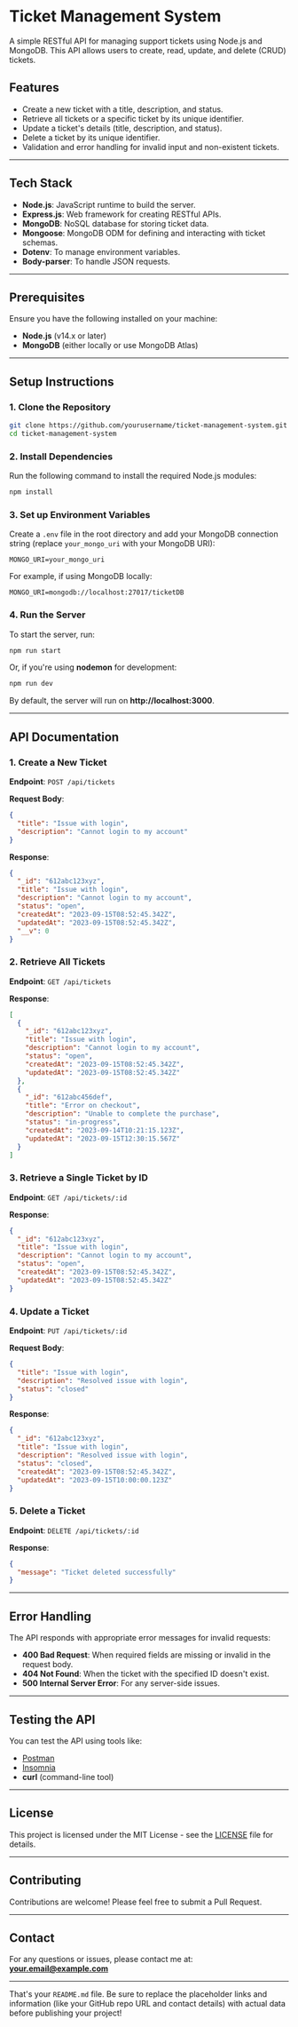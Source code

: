 
# Ticket Management System

A simple RESTful API for managing support tickets using Node.js and MongoDB. This API allows users to create, read, update, and delete (CRUD) tickets.

## Features

- Create a new ticket with a title, description, and status.
- Retrieve all tickets or a specific ticket by its unique identifier.
- Update a ticket's details (title, description, and status).
- Delete a ticket by its unique identifier.
- Validation and error handling for invalid input and non-existent tickets.

---

## Tech Stack

- **Node.js**: JavaScript runtime to build the server.
- **Express.js**: Web framework for creating RESTful APIs.
- **MongoDB**: NoSQL database for storing ticket data.
- **Mongoose**: MongoDB ODM for defining and interacting with ticket schemas.
- **Dotenv**: To manage environment variables.
- **Body-parser**: To handle JSON requests.

---

## Prerequisites

Ensure you have the following installed on your machine:

- **Node.js** (v14.x or later)
- **MongoDB** (either locally or use MongoDB Atlas)

---

## Setup Instructions

### 1. Clone the Repository

```bash
git clone https://github.com/yourusername/ticket-management-system.git
cd ticket-management-system
```

### 2. Install Dependencies

Run the following command to install the required Node.js modules:

```bash
npm install
```

### 3. Set up Environment Variables

Create a `.env` file in the root directory and add your MongoDB connection string (replace `your_mongo_uri` with your MongoDB URI):

```
MONGO_URI=your_mongo_uri
```

For example, if using MongoDB locally:

```
MONGO_URI=mongodb://localhost:27017/ticketDB
```

### 4. Run the Server

To start the server, run:

```bash
npm run start
```

Or, if you're using **nodemon** for development:

```bash
npm run dev
```

By default, the server will run on **http://localhost:3000**.

---

## API Documentation

### 1. Create a New Ticket

**Endpoint**: `POST /api/tickets`

**Request Body**:

```json
{
  "title": "Issue with login",
  "description": "Cannot login to my account"
}
```

**Response**:

```json
{
  "_id": "612abc123xyz",
  "title": "Issue with login",
  "description": "Cannot login to my account",
  "status": "open",
  "createdAt": "2023-09-15T08:52:45.342Z",
  "updatedAt": "2023-09-15T08:52:45.342Z",
  "__v": 0
}
```

### 2. Retrieve All Tickets

**Endpoint**: `GET /api/tickets`

**Response**:

```json
[
  {
    "_id": "612abc123xyz",
    "title": "Issue with login",
    "description": "Cannot login to my account",
    "status": "open",
    "createdAt": "2023-09-15T08:52:45.342Z",
    "updatedAt": "2023-09-15T08:52:45.342Z"
  },
  {
    "_id": "612abc456def",
    "title": "Error on checkout",
    "description": "Unable to complete the purchase",
    "status": "in-progress",
    "createdAt": "2023-09-14T10:21:15.123Z",
    "updatedAt": "2023-09-15T12:30:15.567Z"
  }
]
```

### 3. Retrieve a Single Ticket by ID

**Endpoint**: `GET /api/tickets/:id`

**Response**:

```json
{
  "_id": "612abc123xyz",
  "title": "Issue with login",
  "description": "Cannot login to my account",
  "status": "open",
  "createdAt": "2023-09-15T08:52:45.342Z",
  "updatedAt": "2023-09-15T08:52:45.342Z"
}
```

### 4. Update a Ticket

**Endpoint**: `PUT /api/tickets/:id`

**Request Body**:

```json
{
  "title": "Issue with login",
  "description": "Resolved issue with login",
  "status": "closed"
}
```

**Response**:

```json
{
  "_id": "612abc123xyz",
  "title": "Issue with login",
  "description": "Resolved issue with login",
  "status": "closed",
  "createdAt": "2023-09-15T08:52:45.342Z",
  "updatedAt": "2023-09-15T10:00:00.123Z"
}
```

### 5. Delete a Ticket

**Endpoint**: `DELETE /api/tickets/:id`

**Response**:

```json
{
  "message": "Ticket deleted successfully"
}
```

---

## Error Handling

The API responds with appropriate error messages for invalid requests:

- **400 Bad Request**: When required fields are missing or invalid in the request body.
- **404 Not Found**: When the ticket with the specified ID doesn't exist.
- **500 Internal Server Error**: For any server-side issues.

---

## Testing the API

You can test the API using tools like:

- [Postman](https://www.postman.com/)
- [Insomnia](https://insomnia.rest/)
- **curl** (command-line tool)

---

## License

This project is licensed under the MIT License - see the [LICENSE](LICENSE) file for details.

---

## Contributing

Contributions are welcome! Please feel free to submit a Pull Request.

---

## Contact

For any questions or issues, please contact me at: **your.email@example.com**

---

That's your `README.md` file. Be sure to replace the placeholder links and information (like your GitHub repo URL and contact details) with actual data before publishing your project!